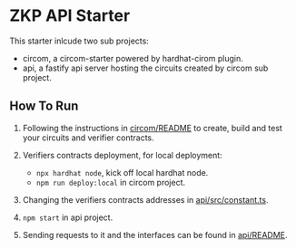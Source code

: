# ZKP API Starter

This starter inlcude two sub projects:

- circom, a circom-starter powered by hardhat-cirom plugin.
- api, a fastify api server hosting the circuits created by circom sub project.

## How To Run

1. Following the instructions in [circom/README](./circom/README.md) to create, build and test your circuits and verifier contracts.
2. Verifiers contracts deployment, for local deployment:

   - `npx hardhat node`, kick off local hardhat node.
   - `npm run deploy:local` in circom project.

3. Changing the verifiers contracts addresses in [api/src/constant.ts](./api/src/constant.ts).
4. `npm start` in api project.
5. Sending requests to it and the interfaces can be found in [api/README](./api/README.md).
